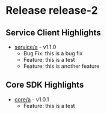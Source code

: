 # Release release-2
## Service Client Highlights
* [service/a](service/a/CHANGELOG.md#Release-release-2) - v1.1.0
  * Bug Fix: this is a bug fix
  * Feature: this is a test
  * Feature: this is another feature
## Core SDK Highlights
* [core/a](core/a/CHANGELOG.md#Release-release-2) - v1.0.1
  * Feature: this is a test
